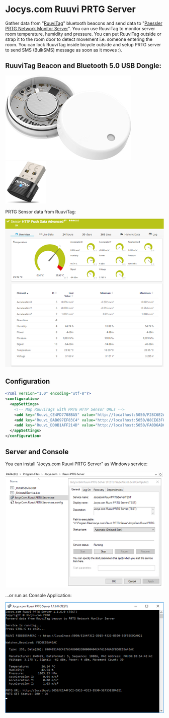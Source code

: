 # Jocys.com Ruuvi PRTG Server


Gather data from "[RuuviTag](https://ruuvi.com/)" bluetooth beacons and send data to "[Paessler PRTG Network Monitor Server](https://www.paessler.com/prtg)". You can use RuuviTag to monitor server room temperature, humidity and pressure. You can put RuuviTag outside or strap it to the room door to detect movement i.e. someone entering the room. You can lock RuuviTag inside bicycle outside and setup PRTG server to send SMS (BulkSMS) message as soon as it moves :).

## RuuviTag Beacon and Bluetooth 5.0 USB Dongle:

![RuuviTag](https://github.com/JocysCom/Ruuvi/blob/master/PRTG.Server/Documents/Images/RuuviTag.jpg?raw=true "RuuviTag") ![Bluetooth 5.0](https://github.com/JocysCom/Ruuvi/blob/master/PRTG.Server/Documents/Images/MPow_BT50.png?raw=true "Bluetooth 5.0")

PRTG Sensor data from RuuviTag:

![Ruuvi PRTG View](https://github.com/JocysCom/Ruuvi/blob/master/PRTG.Server/Documents/Images/Ruuvi_PRTG_Sensor.png?raw=true "Ruuvi PRTG View")

## Configuration

```xml
<?xml version="1.0" encoding="utf-8"?>
<configuration>
  <appSettings>
    <!-- Map RuuviTags with PRTG HTTP Sensor URLs -->
    <add key="Ruuvi_CE4FD7708BA5" value="http://localhost:5050/F28C6E2A-F0D8-B58A-7A26-A96CBF5540C7"/>
    <add key="Ruuvi_BAB697EF83C4" value="http://localhost:5050/88CE63F8-A83D-0644-F990-ADCEBCFCA452"/>
    <add key="Ruuvi_DD0B1AFF214D" value="http://localhost:5050/FA0D6ABC-D842-CBF0-3FED-185F7D3E1F7A"/>
  </appSettings>
</configuration>
```

## Server and Console

You can install "Jocys.com Ruuvi PRTG Server" as Windows service:

![Ruuvi PRTG Server](https://github.com/JocysCom/Ruuvi/blob/master/PRTG.Server/Documents/Images/Ruuvi_PRTG_Server_Files.png "Ruuvi PRTG Server")

...or run as Console Application:

![Ruuvi PRTG Console](https://github.com/JocysCom/Ruuvi/blob/master/PRTG.Server/Documents/Images/Ruuvi_PRTG_Console.png "Ruuvi PRTG Console")
